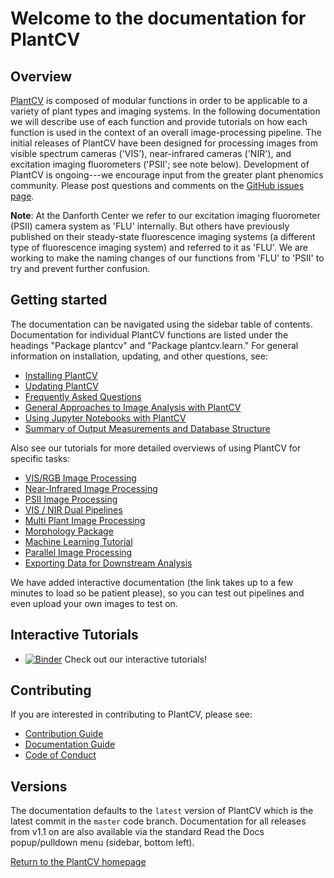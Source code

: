 # Welcome to the documentation for PlantCV

## Overview

[PlantCV](http://plantcv.danforthcenter.org) is composed of modular functions in order to be applicable to a 
variety of plant types and imaging systems. In the following documentation we will describe use of each function and 
provide tutorials on how each function is used in the context of an overall image-processing pipeline. The initial 
releases of PlantCV have been designed for processing images from visible spectrum cameras ('VIS'), near-infrared 
cameras ('NIR'), and excitation imaging fluorometers ('PSII'; see note below). Development of PlantCV is 
ongoing---we encourage input from the greater plant phenomics community. Please post questions and comments on the 
[GitHub issues page](https://github.com/danforthcenter/plantcv/issues).

**Note**: At the Danforth Center we refer to our excitation imaging 
fluorometer (PSII) camera system as 'FLU' internally. But others have 
previously published on their steady-state fluorescence imaging systems 
(a different type of fluorescence imaging system) and referred to it as 
'FLU'. We are working to make the naming changes of our functions from 
'FLU' to 'PSII' to try and prevent further confusion.

## Getting started

The documentation can be navigated using the sidebar table of contents. Documentation for individual PlantCV functions
are listed under the headings "Package plantcv" and "Package plantcv.learn." For general information on installation,
updating, and other questions, see:

* [Installing PlantCV](installation.md)
* [Updating PlantCV](updating.md)
* [Frequently Asked Questions](faq.md)
* [General Approaches to Image Analysis with PlantCV](analysis_approach.md)
* [Using Jupyter Notebooks with PlantCV](jupyter.md)
* [Summary of Output Measurements and Database Structure](output_measurements.md)

Also see our tutorials for more detailed overviews of using PlantCV for specific tasks:

* [VIS/RGB Image Processing](vis_tutorial.md)
* [Near-Infrared Image Processing](nir_tutorial.md)
* [PSII Image Processing](psII_tutorial.md)
* [VIS / NIR Dual Pipelines](vis_nir_tutorial.md)
* [Multi Plant Image Processing](multi-plant_tutorial.md)
* [Morphology Package](morphology_tutorial.md) 
* [Machine Learning Tutorial](machine_learning_tutorial.md)
* [Parallel Image Processing](pipeline_parallel.md)
* [Exporting Data for Downstream Analysis](db-exporter.md)

We have added interactive documentation (the link takes up to a few minutes to load so be patient please),
so you can test out pipelines and even upload your own images to test on.

## Interactive Tutorials 

* [![Binder](https://mybinder.org/badge_logo.svg)](https://mybinder.org/v2/gh/danforthcenter/plantcv-binder.git/master?filepath=index.ipynb) Check out our interactive tutorials! 

## Contributing 

If you are interested in contributing to PlantCV, please see:

* [Contribution Guide](CONTRIBUTING.md)
* [Documentation Guide](documentation.md)
* [Code of Conduct](CODE_OF_CONDUCT.md)

## Versions

The documentation defaults to the `latest` version of PlantCV which is the latest
commit in the `master` code branch.
Documentation for all releases from v1.1 on are also available
via the standard Read the Docs popup/pulldown menu (sidebar, bottom left).

[Return to the PlantCV homepage](http://plantcv.danforthcenter.org)

